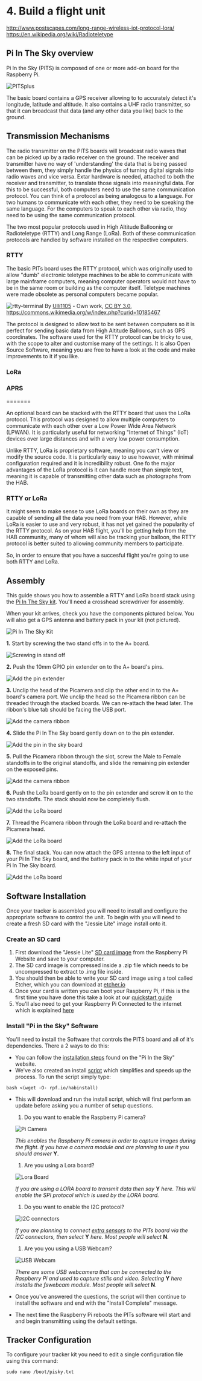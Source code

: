 # 4. Build a flight unit

http://www.postscapes.com/long-range-wireless-iot-protocol-lora/
https://en.wikipedia.org/wiki/Radioteletype


## Pi In The Sky overview
Pi In the Sky (PITS) is composed of one or more add-on board for the Raspberry Pi.

![PITSplus](4/pitsplus.jpg)

The basic board contains a GPS receiver allowing to to accurately detect it's longitude, latitude and altitude. It also contains a UHF radio transmitter, so that it can broadcast that data (and any other data you like) back to the ground.

## Transmission Mechanisms

The radio transmitter on the PITS boards will broadcast radio waves that can be picked up by a radio receiver on the ground. The receiver and transmitter have no way of 'understanding' the data that is being passed between them, they simply handle the physics of turning digital signals into radio waves and vice versa. Extar hardware is needed, attached to both the receiver and transmitter, to translate those signals into meaningful data. For this to be successful, both computers need to use the same communication protocol. You can think of a protocol as being analogous to a language. For two humans to communicate with each other, they need to be speaking the same language. For the computers to speak to each other via radio, they need to be using the same communication protocol.

The two most popular protocols used in High Altitude Ballooning or Radioteletype (RTTY) and Long Range (LoRa). Both of these communication protocols are handled by software installed on the respective computers.

### RTTY

The basic PITs board uses the RTTY protocol, which was originally used to allow "dumb" electronic teletype machines to be able to communicate with large mainframe computers, meaning computer operators would not have to be in the same room or building as the computer itself. Teletype machines were made obsolete as personal computers became popular.

![rtty-terminal](4/rtty-terminal)
By <a href="//commons.wikimedia.org/wiki/User:Ulli1105" class="mw-redirect" title="User:Ulli1105">Ulli1105</a> - <span class="int-own-work" lang="en">Own work</span>, <a href="http://creativecommons.org/licenses/by/3.0" title="Creative Commons Attribution 3.0">CC BY 3.0</a>, <a href="https://commons.wikimedia.org/w/index.php?curid=10185467">https://commons.wikimedia.org/w/index.php?curid=10185467</a>

The protocol is designed to allow text to be sent between computers so it is perfect for sending basic data from High Altitude Balloons, such as GPS coordinates. The software used for the RTTY protocol can be tricky to use, with the scope to alter and customise many of the settings. It is also Open Source Software, meaning you are free to have a look at the code and make improvements to it if you like.

### LoRa



### APRS
=======

An optional board can be stacked with the RTTY board that uses the LoRa protocol. This protocol was designed to allow multiple computers to communicate with each other over a Low Power Wide Area Network (LPWAN). It is particularly useful for networking "Internet of Things" (IoT) devices over large distances and with a very low power consumption.

Unlike RTTY, LoRa is proprietary software, meaning you can't view or modify the source code. It is particularly easy to use however, with minimal configuration required and it is incredibility robust. One fo the major advantages of the LoRa protocol is it can handle more than simple text, meaning it is capable of transmitting other data such as photographs from the HAB.

### RTTY or LoRa

It might seem to make sense to use LoRa boards on their own as they are capable of sending all the data you need from your HAB. However, while LoRa is easier to use and very robust, it has not yet gained the popularity of the RTTY protocol. As on your HAB flight, you'll be getting help from the HAB community, many of whom will also be tracking your balloon, the RTTY protocol is better suited to allowing community members to participate.

So, in order to ensure that you have a succesful flight you're going to use both RTTY and LoRa.

## Assembly

This guide shows you how to assemble a RTTY and LoRa board stack using the [Pi In The Sky kit](https://store.uputronics.com/index.php?route=product/product&path=62&product_id=52). You'll need a crosshead screwdriver for assembly.

When your kit arrives, check you have the components pictured below. You will also get a GPS antenna and battery pack in your kit (not pictured).

![Pi In The Sky Kit](4/stack1.jpg)

**1.** Start by screwing the two stand offs in to the A+ board.

![Screwing in stand off](4/image1.JPG)

**2.** Push the 10mm GPIO pin extender on to the A+ board's pins.

![Add the pin extender](4/stack2.jpg)

**3.** Unclip the head of the Picamera and clip the other end in to the A+ board's camera port. We unclip the head so the Picamera ribbon can be threaded through the stacked boards. We can re-attach the head later. The ribbon's blue tab should be facing the USB port.

![Add the camera ribbon](4/image2.JPG)

**4.** Slide the Pi In The Sky board gently down on to the pin extender.

![Add the pin in the sky board](4/stack3.jpg)

**5.** Pull the Picamera ribbon through the slot, screw the Male to Female standoffs in to the original standoffs, and slide the remaining pin extender on the exposed pins.

![Add the camera ribbon](4/image4.JPG)

**6.** Push the LoRa board gently on to the pin extender and screw it on to the two standoffs. The stack should now be completely flush.

![Add the LoRa board](4/image5.JPG)

**7.** Thread the Picamera ribbon through the LoRa board and re-attach the Picamera head.

![Add the LoRa board](4/image6.JPG)

**8.** The final stack. You can now attach the GPS antenna to the left input of your Pi In The Sky board, and the battery pack in to the white input of your Pi In The Sky board.

![Add the LoRa board](4/image8.JPG)

## Software Installation
Once your tracker is assembled you will need to install and configure the appropriate software to control the unit. To begin with you will need to create a fresh SD card with the "Jessie Lite" image install onto it.

### Create an SD card
  1. First download the "Jessie Lite" [SD card image](https://downloads.raspberrypi.org/raspbian_lite_latest) from the Raspberry Pi Website and save to your computer.
  1. The SD card image is compressed inside a .zip file which needs to be uncompressed to extract to .img file inside.
  1. You should then be able to write your SD card image using a tool called Etcher, which you can download at [etcher.io](https://www.etcher.io/)
  1. Once your card is written you can boot your Raspberry Pi, if this is the first time you have done this take a look at our [quickstart guide](https://www.raspberrypi.org/learning/hardware-guide/quickstart/)
  1. You'll also need to get your Raspberry Pi Connected to the internet which is explained [here](https://www.raspberrypi.org/learning/hardware-guide/networking/)

### Install "Pi in the Sky" Software
You'll need to install the Software that controls the PITS board and all of it's dependencies. There a 2 ways to do this:
  - You can follow the [installation steps](http://www.pi-in-the-sky.com/index.php?id=sd-card-image-from-scratch) found on the "Pi In the Sky" website.
  - We've also created an install [script](rpf.io/hab_install) which simplifies and speeds up the process. To run the script simply type:

  `bash <(wget -O- rpf.io/habinstall)`
  - This will download and run the install script, which will first perform an update before asking you a number of setup questions.
    1. Do you want to enable the Raspberry Pi camera?

      ![Pi Camera](https://github.com/raspberrypilearning/components/blob/master/components/camera.png)

      *This enables the Raspberry Pi camera in order to capture images during the flight. If you have a camera module and are planning to use it you should answer* **Y**.
    1. Are you using a Lora board?

      ![Lora Board](4/loraboard.jpg)

      *If you are using a LORA board to transmit data then say* **Y** *here. This will enable the SPI protocol which is used by the LORA board.*

    1. Do you want to enable the I2C protocol?

      ![I2C connectors](4/i2c.jpg)

      *If you are planning to connect [extra sensors](http://www.pi-in-the-sky.com/index.php?id=adding-a-pressure-sensor) to the PITs board via the I2C connectors, then select* **Y** *here. Most people will select* **N**.

    1. Are you you using a USB Webcam?

      ![USB Webcam](4/webcam.png)

      *There are some USB webcamera that can be connected to the Raspberry Pi and used to capture stills and video. Selecting* **Y** *here installs the fswebcam module. Most people will select* **N**.

  - Once you've answered the questions, the script will then continue to install the software and end with the "Install Complete" message.
  - The next time the Raspberry Pi reboots the PITs software will start and and begin transmitting using the default settings.

## Tracker Configuration
To configure your tracker kit you need to edit a single configuration file using this command:

`sudo nano /boot/pisky.txt`
